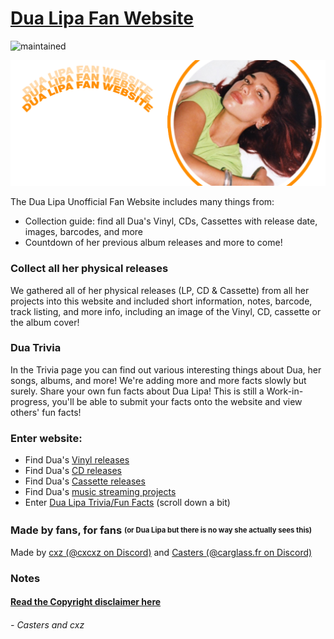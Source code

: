 # [Dua Lipa Fan Website](https://d-u-a-l-i-p-a.github.io/)
![maintained](https://raster.shields.io/badge/status-maintained-green.png)

![banner](./github/banner.png)

The Dua Lipa Unofficial Fan Website includes many things from:
- Collection guide: find all Dua's Vinyl, CDs, Cassettes with release date, images, barcodes, and more
- Countdown of her previous album releases
and more to come!

### Collect all her physical releases
We gathered all of her physical releases (LP, CD & Cassette) from all her projects into this website and included short information, notes, barcode, track listing, and more info, including an image of the Vinyl, CD, cassette or the album cover!

### Dua Trivia
In the Trivia page you can find out various interesting things about Dua, her songs, albums, and more! We're adding more and more facts slowly but surely.
Share your own fun facts about Dua Lipa! This is still a Work-in-progress, you'll be able to submit your facts onto the website and view others' fun facts!

### Enter website:
- Find Dua's [Vinyl releases](https://d-u-a-l-i-p-a.github.io/vinyl.html)
- Find Dua's [CD releases](https://d-u-a-l-i-p-a.github.io/index.html)
- Find Dua's [Cassette releases](https://d-u-a-l-i-p-a.github.io/cassette.html)
- Find Dua's [music streaming projects](https://d-u-a-l-i-p-a.github.io/stream.html)
- Enter [Dua Lipa Trivia/Fun Facts](https://d-u-a-l-i-p-a.github.io/index.html) (scroll down a bit)

### Made by fans, for fans <sup><sub>(or Dua Lipa but there is no way she actually sees this)</sub></sup>
Made by [cxz (@cxcxz on Discord)](https://github.com/cxzgt) and [Casters (@carglass.fr on Discord)](https://github.com/notironicallycasters)

### Notes

#### [Read the Copyright disclaimer here](./github/COPYRIGHT-DISCLAIMER.md)
#### 

###### - Casters and cxz
